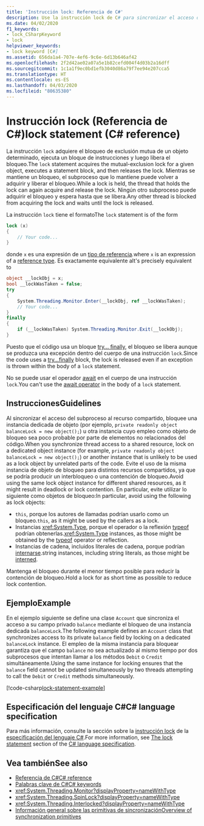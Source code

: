 ```yaml
---
title: 'Instrucción lock: Referencia de C#'
description: Use la instrucción lock de C# para sincronizar el acceso de un subproceso al recurso compartido
ms.date: 04/02/2020
f1_keywords:
- lock_CSharpKeyword
- lock
helpviewer_keywords:
- lock keyword [C#]
ms.assetid: 656da1a4-707e-4ef6-9c6e-6d13b646af42
ms.openlocfilehash: 2f2d42ae02a07a5e1b82cefd004f4d03b2a16dff
ms.sourcegitcommit: 1c1a1f9ec0bd1efb3040d86a79f7ee94e207cca5
ms.translationtype: HT
ms.contentlocale: es-ES
ms.lasthandoff: 04/03/2020
ms.locfileid: "80635380"
---
```

# <a name="lock-statement-c-reference"></a><span data-ttu-id="f6a1b-103">Instrucción lock (Referencia de C#)</span><span class="sxs-lookup"><span data-stu-id="f6a1b-103">lock statement (C# reference)</span></span>

<span data-ttu-id="f6a1b-104">La instrucción `lock` adquiere el bloqueo de exclusión mutua de un objeto determinado, ejecuta un bloque de instrucciones y luego libera el bloqueo.</span><span class="sxs-lookup"><span data-stu-id="f6a1b-104">The `lock` statement acquires the mutual-exclusion lock for a given object, executes a statement block, and then releases the lock.</span></span> <span data-ttu-id="f6a1b-105">Mientras se mantiene un bloqueo, el subproceso que lo mantiene puede volver a adquirir y liberar el bloqueo.</span><span class="sxs-lookup"><span data-stu-id="f6a1b-105">While a lock is held, the thread that holds the lock can again acquire and release the lock.</span></span> <span data-ttu-id="f6a1b-106">Ningún otro subproceso puede adquirir el bloqueo y espera hasta que se libera.</span><span class="sxs-lookup"><span data-stu-id="f6a1b-106">Any other thread is blocked from acquiring the lock and waits until the lock is released.</span></span>

<span data-ttu-id="f6a1b-107">La instrucción `lock` tiene el formato</span><span class="sxs-lookup"><span data-stu-id="f6a1b-107">The `lock` statement is of the form</span></span>

```csharp
lock (x)
{
    // Your code...
}
```

<span data-ttu-id="f6a1b-108">donde `x` es una expresión de un [tipo de referencia](reference-types.md).</span><span class="sxs-lookup"><span data-stu-id="f6a1b-108">where `x` is an expression of a [reference type](reference-types.md).</span></span> <span data-ttu-id="f6a1b-109">Es exactamente equivalente a</span><span class="sxs-lookup"><span data-stu-id="f6a1b-109">It's precisely equivalent to</span></span>

```csharp
object __lockObj = x;
bool __lockWasTaken = false;
try
{
    System.Threading.Monitor.Enter(__lockObj, ref __lockWasTaken);
    // Your code...
}
finally
{
    if (__lockWasTaken) System.Threading.Monitor.Exit(__lockObj);
}
```

<span data-ttu-id="f6a1b-110">Puesto que el código usa un bloque [try... finally](try-finally.md), el bloqueo se libera aunque se produzca una excepción dentro del cuerpo de una instrucción `lock`.</span><span class="sxs-lookup"><span data-stu-id="f6a1b-110">Since the code uses a [try...finally](try-finally.md) block, the lock is released even if an exception is thrown within the body of a `lock` statement.</span></span>

<span data-ttu-id="f6a1b-111">No se puede usar el operador [await](../operators/await.md) en el cuerpo de una instrucción `lock`.</span><span class="sxs-lookup"><span data-stu-id="f6a1b-111">You can't use the [await operator](../operators/await.md) in the body of a `lock` statement.</span></span>

## <a name="guidelines"></a><span data-ttu-id="f6a1b-112">Instrucciones</span><span class="sxs-lookup"><span data-stu-id="f6a1b-112">Guidelines</span></span>

<span data-ttu-id="f6a1b-113">Al sincronizar el acceso del subproceso al recurso compartido, bloquee una instancia dedicada de objeto (por ejemplo, `private readonly object balanceLock = new object();`) u otra instancia cuyo empleo como objeto de bloqueo sea poco probable por parte de elementos no relacionados del código.</span><span class="sxs-lookup"><span data-stu-id="f6a1b-113">When you synchronize thread access to a shared resource, lock on a dedicated object instance (for example, `private readonly object balanceLock = new object();`) or another instance that is unlikely to be used as a lock object by unrelated parts of the code.</span></span> <span data-ttu-id="f6a1b-114">Evite el uso de la misma instancia de objeto de bloqueo para distintos recursos compartidos, ya que se podría producir un interbloqueo o una contención de bloqueo.</span><span class="sxs-lookup"><span data-stu-id="f6a1b-114">Avoid using the same lock object instance for different shared resources, as it might result in deadlock or lock contention.</span></span> <span data-ttu-id="f6a1b-115">En particular, evite utilizar lo siguiente como objetos de bloqueo:</span><span class="sxs-lookup"><span data-stu-id="f6a1b-115">In particular, avoid using the following as lock objects:</span></span>

- <span data-ttu-id="f6a1b-116">`this`, porque los autores de llamadas podrían usarlo como un bloqueo.</span><span class="sxs-lookup"><span data-stu-id="f6a1b-116">`this`, as it might be used by the callers as a lock.</span></span>
- <span data-ttu-id="f6a1b-117">Instancias <xref:System.Type>, porque el operador o la reflexión [typeof](../operators/type-testing-and-cast.md#typeof-operator) podrían obtenerlas.</span><span class="sxs-lookup"><span data-stu-id="f6a1b-117"><xref:System.Type> instances, as those might be obtained by the [typeof](../operators/type-testing-and-cast.md#typeof-operator) operator or reflection.</span></span>
- <span data-ttu-id="f6a1b-118">Instancias de cadena, incluidos literales de cadena, porque podrían [internarse](/dotnet/api/system.string.intern#remarks).</span><span class="sxs-lookup"><span data-stu-id="f6a1b-118">string instances, including string literals, as those might be [interned](/dotnet/api/system.string.intern#remarks).</span></span>

<span data-ttu-id="f6a1b-119">Mantenga el bloqueo durante el menor tiempo posible para reducir la contención de bloqueo.</span><span class="sxs-lookup"><span data-stu-id="f6a1b-119">Hold a lock for as short time as possible to reduce lock contention.</span></span>

## <a name="example"></a><span data-ttu-id="f6a1b-120">Ejemplo</span><span class="sxs-lookup"><span data-stu-id="f6a1b-120">Example</span></span>

<span data-ttu-id="f6a1b-121">En el ejemplo siguiente se define una clase `Account` que sincroniza el acceso a su campo privado `balance` mediante el bloqueo de una instancia dedicada `balanceLock`.</span><span class="sxs-lookup"><span data-stu-id="f6a1b-121">The following example defines an `Account` class that synchronizes access to its private `balance` field by locking on a dedicated `balanceLock` instance.</span></span> <span data-ttu-id="f6a1b-122">El empleo de la misma instancia para bloquear garantiza que el campo `balance` no sea actualizado al mismo tiempo por dos subprocesos que intentan llamar a los métodos `Debit` o `Credit` simultáneamente.</span><span class="sxs-lookup"><span data-stu-id="f6a1b-122">Using the same instance for locking ensures that the `balance` field cannot be updated simultaneously by two threads attempting to call the `Debit` or `Credit` methods simultaneously.</span></span>

[!code-csharp[lock-statement-example](~/samples/snippets/csharp/keywords/LockStatementExample.cs)]

## <a name="c-language-specification"></a><span data-ttu-id="f6a1b-123">Especificación del lenguaje C#</span><span class="sxs-lookup"><span data-stu-id="f6a1b-123">C# language specification</span></span>

<span data-ttu-id="f6a1b-124">Para más información, consulte la sección sobre la [instrucción lock](~/_csharplang/spec/statements.md#the-lock-statement) de la [especificación del lenguaje C#](~/_csharplang/spec/introduction.md).</span><span class="sxs-lookup"><span data-stu-id="f6a1b-124">For more information, see [The lock statement](~/_csharplang/spec/statements.md#the-lock-statement) section of the [C# language specification](~/_csharplang/spec/introduction.md).</span></span>

## <a name="see-also"></a><span data-ttu-id="f6a1b-125">Vea también</span><span class="sxs-lookup"><span data-stu-id="f6a1b-125">See also</span></span>

- [<span data-ttu-id="f6a1b-126">Referencia de C#</span><span class="sxs-lookup"><span data-stu-id="f6a1b-126">C# reference</span></span>](../index.md)
- [<span data-ttu-id="f6a1b-127">Palabras clave de C#</span><span class="sxs-lookup"><span data-stu-id="f6a1b-127">C# keywords</span></span>](index.md)
- <xref:System.Threading.Monitor?displayProperty=nameWithType>
- <xref:System.Threading.SpinLock?displayProperty=nameWithType>
- <xref:System.Threading.Interlocked?displayProperty=nameWithType>
- [<span data-ttu-id="f6a1b-128">Información general sobre las primitivas de sincronización</span><span class="sxs-lookup"><span data-stu-id="f6a1b-128">Overview of synchronization primitives</span></span>](../../../standard/threading/overview-of-synchronization-primitives.md)
